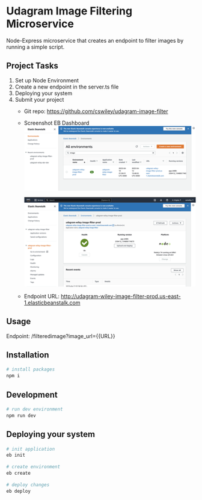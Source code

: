# Udagram Image Filtering Microservice

Node-Express microservice that creates an endpoint to filter images by running a simple script.

## Project Tasks
1. Set up Node Environment
2. Create a new endpoint in the server.ts file
3. Deploying your system
4. Submit your project
    * Git repo: https://github.com/cswiley/udagram-image-filter
    * Screenshot EB Dashboard
        [![EB Screen Shot #1][product-screenshot-1]](http://udagram-wiley-image-filter-prod.us-east-1.elasticbeanstalk.com/)

        [![EB Screen Shot #2][product-screenshot-2]](http://udagram-wiley-image-filter-prod.us-east-1.elasticbeanstalk.com/)
    * Endpoint URL: http://udagram-wiley-image-filter-prod.us-east-1.elasticbeanstalk.com



## Usage
Endpoint: /filteredimage?image_url={{URL}}


## Installation
```sh
# install packages
npm i
 ```

## Development 
```sh
# run dev environment
npm run dev
 ```


## Deploying your system
```sh
# init application
eb init 
```
```sh
# create environment
eb create 
```
```sh
# deploy changes
eb deploy 
```


<!-- Markdown references -->
[product-screenshot-1]: images/eb-dashboard.png
[product-screenshot-2]: images/eb-environment.png